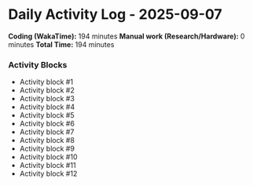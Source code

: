 # Daily Activity Log - 2025-09-07

**Coding (WakaTime):** 194 minutes
**Manual work (Research/Hardware):** 0 minutes
**Total Time:** 194 minutes

### Activity Blocks
- Activity block #1
- Activity block #2
- Activity block #3
- Activity block #4
- Activity block #5
- Activity block #6
- Activity block #7
- Activity block #8
- Activity block #9
- Activity block #10
- Activity block #11
- Activity block #12
